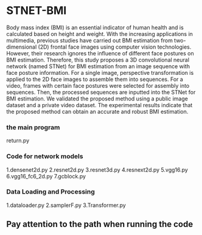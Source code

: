 # STNET-BMI
Body mass index (BMI) is an essential indicator of human health and is calculated based on height and weight. With the increasing applications in multimedia, previous studies have carried out BMI estimation from two-dimensional (2D) frontal face images using computer vision technologies. However, their research ignores the influence of different face postures on BMI estimation. Therefore, this study proposes a 3D convolutional neural network (named STNet) for BMI estimation from an image sequence with face posture information. For a single image, perspective transformation is applied to the 2D face images to assemble them into sequences. For a video, frames with certain face postures were selected for assembly into sequences. Then, the processed sequences are inputted into the STNet for BMI estimation. We validated the proposed method using a public image dataset and a private video dataset. The experimental results indicate that the proposed method can obtain an accurate and robust BMI estimation.
### the main program
return.py
### Code for network models
1.densenet2d.py   2.resnet2d.py   3.resnet3d.py   4.resnext2d.py   5.vgg16.py   6.vgg16_fc6_2d.py   7.gcblock.py
### Data Loading and Processing
1.dataloader.py   2.samplerF.py   3.Transformer.py
## Pay attention to the path when running the code

